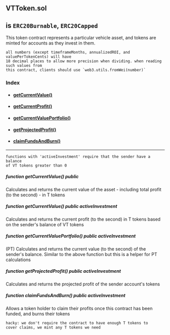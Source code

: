 ## VTToken.sol
## is `ERC20Burnable`, `ERC20Capped`

This token contract represents a particular vehicle asset, and tokens are minted for accounts as they invest in them.

```
all numbers (except timeframeMonths, annualizedROI, and valuePerTokenCents) will have
18 decimal places to allow more precision when dividing. when reading such values from
this contract, clients should use `web3.utils.fromWei(number)`
```

### Index

- #### [getCurrentValue()](#getCurrentValue)
- #### [getCurrentProfit()](#getCurrentProfit)
- #### [getCurrentValuePortfolio()](#getCurrentValuePortfolio)
- #### [getProjectedProfit()](#getProjectedProfit)
- #### [claimFundsAndBurn()](claimFundsAndBurn)

----
```
functions with 'activeInvestment' require that the sender have a balance
of VT tokens greater than 0
```

##### function getCurrentValue() public <a name="getCurrentValue"></a>
Calculates and returns the current value of the asset - including total profit (to the second) - in T tokens

##### function getCurrentValue() public activeInvestment <a name="getCurrentProfit"></a>
Calculates and returns the current profit (to the second) in T tokens based on the sender's balance of VT tokens

##### function getCurrentValuePortfolio() public activeInvestment <a name="getCurrentValuePortfolio"></a>
(PT) Calculates and returns the current value (to the second) of the sender's balance. Similar to the above function but this is a helper for PT calculations

##### function getProjectedProfit() public activeInvestment <a name="getProjectedProfit"></a>
Calculates and returns the projected profit of the sender account's tokens

##### function claimFundsAndBurn() public activeInvestment <a name="claimFundsAndBurn"></a>
Allows a token holder to claim their profits once this contract has been funded, and burns their tokens
```
hacky: we don't require the contract to have enough T tokens to
cover claims, we mint any T tokens we need
```
